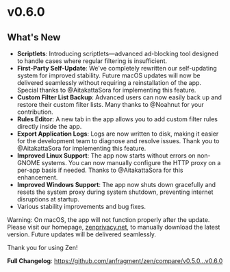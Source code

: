 # v0.6.0
## What's New
  * **Scriptlets**: Introducing scriptlets—advanced ad-blocking tool designed to handle cases where regular filtering is insufficient.
  * **First-Party Self-Update**: We've completely rewritten our self-updating system for improved stability. Future macOS updates will now be delivered seamlessly without requiring a reinstallation of the app. Special thanks to @AitakattaSora for implementing this feature.
  * **Custom Filter List Backup**: Advanced users can now easily back up and restore their custom filter lists. Many thanks to @Noahnut for your contribution.
  * **Rules Editor**: A new tab in the app allows you to add custom filter rules directly inside the app.
  * **Export Application Logs**: Logs are now written to disk, making it easier for the development team to diagnose and resolve issues. Thank you to @AitakattaSora for implementing this feature.
  * **Improved Linux Support**: The app now starts without errors on non-GNOME systems. You can now manually configure the HTTP proxy on a per-app basis if needed. Thanks to @AitakattaSora for this enhancement.
  * **Improved Windows Support**: The app now shuts down gracefully and resets the system proxy during system shutdown, preventing internet disruptions at startup.
  * Various stability improvements and bug fixes.
  
  Warning: On macOS, the app will not function properly after the update. Please visit our homepage, [zenprivacy.net](https://zenprivacy.net), to manually download the latest version. Future updates will be delivered seamlessly.
  
  Thank you for using Zen!
  
  **Full Changelog**: https://github.com/anfragment/zen/compare/v0.5.0...v0.6.0
